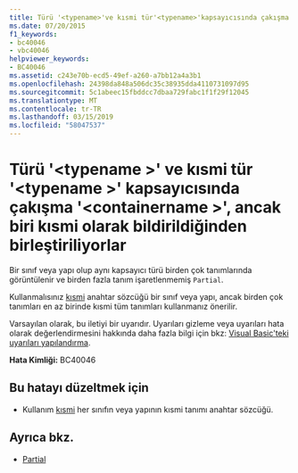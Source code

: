 ```yaml
---
title: Türü '<typename>'ve kısmi tür'<typename>'kapsayıcısında çakışma'<containername>', ancak biri kısmi olarak bildirildiğinden birleştiriliyorlar
ms.date: 07/20/2015
f1_keywords:
- bc40046
- vbc40046
helpviewer_keywords:
- BC40046
ms.assetid: c243e70b-ecd5-49ef-a260-a7bb12a4a3b1
ms.openlocfilehash: 24398da848a506dc35c38935dda4110731097d95
ms.sourcegitcommit: 5c1abeec15fbddcc7dbaa729fabc1f1f29f12045
ms.translationtype: MT
ms.contentlocale: tr-TR
ms.lasthandoff: 03/15/2019
ms.locfileid: "58047537"
---
```

# <a name="type-typename-and-partial-type-typename-conflict-in-container-containername-but-are-being-merged-because-one-of-them-is-declared-partial"></a>Türü '\<typename >' ve kısmi tür '\<typename >' kapsayıcısında çakışma '\<containername >', ancak biri kısmi olarak bildirildiğinden birleştiriliyorlar
Bir sınıf veya yapı olup aynı kapsayıcı türü birden çok tanımlarında görüntülenir ve birden fazla tanım işaretlenmemiş `Partial`.  
  
 Kullanmalısınız [kısmi](../../visual-basic/language-reference/modifiers/partial.md) anahtar sözcüğü bir sınıf veya yapı, ancak birden çok tanımları en az birinde kısmi tüm tanımları kullanmanız önerilir.  
  
 Varsayılan olarak, bu iletiyi bir uyarıdır. Uyarıları gizleme veya uyarıları hata olarak değerlendirmesini hakkında daha fazla bilgi için bkz: [Visual Basic'teki uyarıları yapılandırma](/visualstudio/ide/configuring-warnings-in-visual-basic).  
  
 **Hata Kimliği:** BC40046  
  
## <a name="to-correct-this-error"></a>Bu hatayı düzeltmek için  
  
-   Kullanım [kısmi](../../visual-basic/language-reference/modifiers/partial.md) her sınıfın veya yapının kısmi tanımı anahtar sözcüğü.  
  
## <a name="see-also"></a>Ayrıca bkz.

- [Partial](../../visual-basic/language-reference/modifiers/partial.md)
